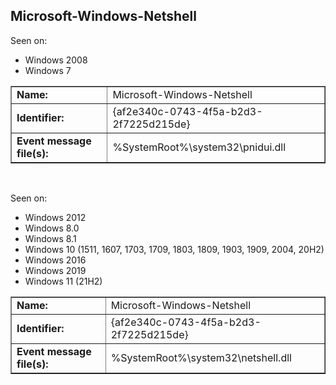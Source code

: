 ## Microsoft-Windows-Netshell

Seen on:
* Windows 2008
* Windows 7

<table border="1" class="docutils">
  <tbody>
    <tr>
      <td><b>Name:</b></td>
      <td>Microsoft-Windows-Netshell</td>
    </tr>
    <tr>
      <td><b>Identifier:</b></td>
      <td>{af2e340c-0743-4f5a-b2d3-2f7225d215de}</td>
    </tr>
    <tr>
      <td><b>Event message file(s):</b></td>
      <td>%SystemRoot%\system32\pnidui.dll</td>
    </tr>
  </tbody>
</table>

&nbsp;

Seen on:
* Windows 2012
* Windows 8.0
* Windows 8.1
* Windows 10 (1511, 1607, 1703, 1709, 1803, 1809, 1903, 1909, 2004, 20H2)
* Windows 2016
* Windows 2019
* Windows 11 (21H2)

<table border="1" class="docutils">
  <tbody>
    <tr>
      <td><b>Name:</b></td>
      <td>Microsoft-Windows-Netshell</td>
    </tr>
    <tr>
      <td><b>Identifier:</b></td>
      <td>{af2e340c-0743-4f5a-b2d3-2f7225d215de}</td>
    </tr>
    <tr>
      <td><b>Event message file(s):</b></td>
      <td>%SystemRoot%\system32\netshell.dll</td>
    </tr>
  </tbody>
</table>

&nbsp;

